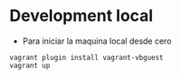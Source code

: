 # Development local

* Para iniciar la maquina local desde cero

```
vagrant plugin install vagrant-vbguest
vagrant up
```


